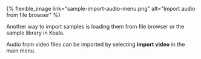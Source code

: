 ---
---

{% flexible_image link="sample-import-audio-menu.png" alt="Import audio from file browser" %}

Another way to import samples is loading them from file browser or the sample library in Koala.

Audio from video files can be imported by selecting **import video** in the main menu. 
